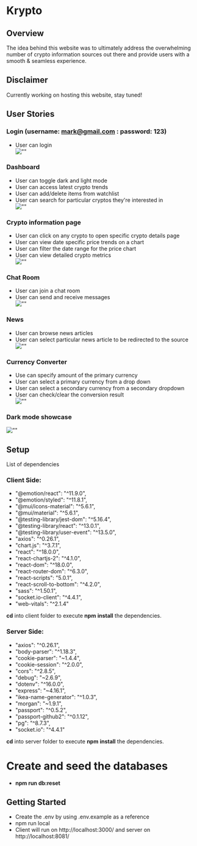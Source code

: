 # Krypto

## Overview
The idea behind this website was to ultimately address the overwhelming number of crypto information sources out there and provide users with a smooth & seamless experience.

## Disclaimer
Currently working on hosting this website, stay tuned! 

## User Stories

### Login (username: mark@gmail.com : password: 123)
- User can login <br />
![""](https://github.com/JustinMul/Krypto/blob/main/docs/loginGif.gif?raw=true)

### Dashboard
- User can toggle dark and light mode
- User can access latest crypto trends
- User can add/delete items from watchlist
- User can search for particular cryptos they're interested in <br />
![""](https://github.com/JustinMul/Krypto/blob/main/docs/dashboard.gif?raw=true)

### Crypto information page
- User can click on any crypto to open specific crypto details page
- User can view date specific price trends on a chart
- User can filter the date range for the price chart 
- User can view detailed crypto metrics <br />
![""](https://github.com/JustinMul/Krypto/blob/main/docs/singleCrypto.gif?raw=true)

### Chat Room 
- User can join a chat room
- User can send and receive messages <br />
![""](https://github.com/JustinMul/Krypto/blob/main/docs/chatroom.gif?raw=true)

### News
- User can browse news articles
- User can select particular news article to be redirected to the source <br />
![""](https://github.com/JustinMul/Krypto/blob/main/docs/news.gif?raw=true)

### Currency Converter
- Use can specify amount of the primary currency
- User can select a primary currency from a drop down
- User can select a secondary currency from a  secondary  dropdown
- User can check/clear the conversion result <br />
![""](https://github.com/JustinMul/Krypto/blob/main/docs/cryptoConverter.gif?raw=true)

### Dark mode showcase
![""](https://github.com/JustinMul/Krypto/blob/main/docs/darkmode.gif?raw=true)

## Setup
List of dependencies

### Client Side:
- "@emotion/react": "^11.9.0",
- "@emotion/styled": "^11.8.1",
- "@mui/icons-material": "^5.6.1",
- "@mui/material": "^5.6.1",
- "@testing-library/jest-dom": "^5.16.4",
- "@testing-library/react": "^13.0.1",
- "@testing-library/user-event": "^13.5.0",
- "axios": "^0.26.1",
- "chart.js": "^3.7.1",
- "react": "^18.0.0",
- "react-chartjs-2": "^4.1.0",
- "react-dom": "^18.0.0",
- "react-router-dom": "^6.3.0",
- "react-scripts": "5.0.1",
- "react-scroll-to-bottom": "^4.2.0",
- "sass": "^1.50.1",
- "socket.io-client": "^4.4.1",
- "web-vitals": "^2.1.4"

**cd** into client folder to execute **npm** **install** the dependencies.


### Server Side:

- "axios": "^0.26.1",
- "body-parser": "^1.18.3",
- "cookie-parser": "~1.4.4",
- "cookie-session": "^2.0.0",
- "cors": "^2.8.5",
- "debug": "~2.6.9",
- "dotenv": "^16.0.0",
- "express": "~4.16.1",
- "ikea-name-generator": "^1.0.3",
- "morgan": "~1.9.1",
- "passport": "^0.5.2",
- "passport-github2": "^0.1.12",
- "pg": "^8.7.3",
- "socket.io": "^4.4.1"


**cd** into server folder to execute **npm** **install** the dependencies.

# Create and seed the databases
- **npm run db:reset**


## Getting Started 
- Create the .env by using .env.example as a reference
- npm run local
- Client will run on http://localhost:3000/ and server on http://localhost:8081/
